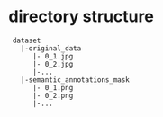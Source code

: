 # directory structure
 ```
  dataset
    |-original_data
       |- 0_1.jpg
       |- 0_2.jpg
       |-...
    |-semantic_annotations_mask
       |- 0_1.png
       |- 0_2.png
       |-...
```
